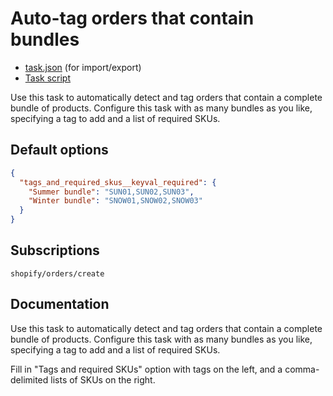 # Auto-tag orders that contain bundles

* [task.json](../../tasks/auto-tag-orders-that-contain-bundles.json) (for import/export)
* [Task script](./script.liquid)

Use this task to automatically detect and tag orders that contain a complete bundle of products. Configure this task with as many bundles as you like, specifying a tag to add and a list of required SKUs.

## Default options

```json
{
  "tags_and_required_skus__keyval_required": {
    "Summer bundle": "SUN01,SUN02,SUN03",
    "Winter bundle": "SNOW01,SNOW02,SNOW03"
  }
}
```

## Subscriptions

```liquid
shopify/orders/create
```

## Documentation

Use this task to automatically detect and tag orders that contain a complete bundle of products. Configure this task with as many bundles as you like, specifying a tag to add and a list of required SKUs.

Fill in "Tags and required SKUs" option with tags on the left, and a comma-delimited lists of SKUs on the right.
